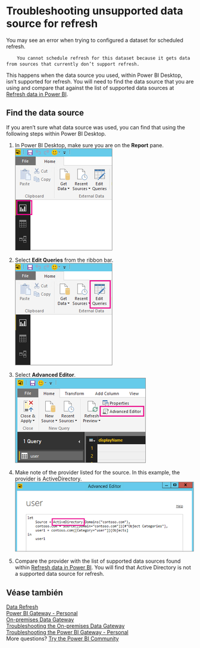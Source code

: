 <properties
   pageTitle="Troubleshooting unsupported data source for refresh"
   description="Troubleshooting unsupported data source for refresh"
   services="powerbi"
   documentationCenter=""
   authors="guyinacube"
   manager="mblythe"
   backup=""
   editor=""
   tags=""
   qualityFocus="no"
   qualityDate=""/>

<tags
   ms.service="powerbi"
   ms.devlang="NA"
   ms.topic="article"
   ms.tgt_pltfrm="NA"
   ms.workload="powerbi"
   ms.date="08/15/2016"
   ms.author="asaxton"/>

# Troubleshooting unsupported data source for refresh  

You may see an error when trying to configured a dataset for scheduled refresh.

        You cannot schedule refresh for this dataset because it gets data from sources that currently don’t support refresh.

This happens when the data source you used, within Power BI Desktop, isn’t supported for refresh. You will need to find the data source that you are using and compare that against the list of supported data sources at <bpt id="p1">[</bpt>Refresh data in Power BI<ept id="p1">](powerbi-refresh-data.md)</ept>. 

## Find the data source  
If you aren’t sure what data source was used, you can find that using the following steps within Power BI Desktop.  

1.  In Power BI Desktop, make sure you are on the <bpt id="p1">**</bpt>Report<ept id="p1">**</ept> pane.  
    ![](media/powerbi-admin-troubleshoot-unsupported-data-source-for-refresh/tshoot-report-pane.png)

2.  Select <bpt id="p1">**</bpt>Edit Queries<ept id="p1">**</ept> from the ribbon bar.  
    ![](media/powerbi-admin-troubleshoot-unsupported-data-source-for-refresh/tshoot-edit-queries.png)

3.  Select <bpt id="p1">**</bpt>Advanced Editor<ept id="p1">**</ept>.  
    ![](media/powerbi-admin-troubleshoot-unsupported-data-source-for-refresh/tshoot-advanced-editor.png)

4.  Make note of the provider listed for the source.  In this example, the provider is ActiveDirectory.  
    ![](media/powerbi-admin-troubleshoot-unsupported-data-source-for-refresh/tshoot-provider.png)

5.  Compare the provider with the list of supported data sources found within <bpt id="p1">[</bpt>Refresh data in Power BI<ept id="p1">](powerbi-refresh-data.md)</ept>.  You will find that Active Directory is not a supported data source for refresh.  

## Véase también

[Data Refresh](powerbi-refresh-data.md)  
[Power BI Gateway - Personal](powerbi-personal-gateway.md)  
[On-premises Data Gateway](powerbi-gateway-onprem.md)  
[Troubleshooting the On-premises Data Gateway](powerbi-gateway-onprem-tshoot.md)  
[Troubleshooting the Power BI Gateway - Personal](powerbi-admin-troubleshooting-power-bi-personal-gateway.md)  
More questions? [Try the Power BI Community](http://community.powerbi.com/)